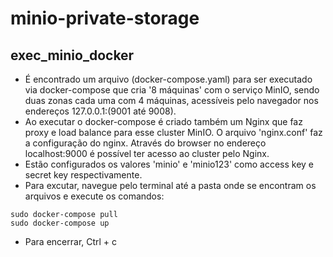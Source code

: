 # minio-private-storage

## exec_minio_docker
- É encontrado um arquivo (docker-compose.yaml) para ser executado via docker-compose que cria '8 máquinas' com o serviço MinIO, sendo duas zonas cada uma com 4 máquinas, acessíveis pelo navegador nos endereços 127.0.0.1:(9001 até 9008).
- Ao executar o docker-compose é criado também um Nginx que faz proxy e load balance para esse cluster MinIO. O arquivo 'nginx.conf' faz a configuração do nginx. Através do browser no endereço localhost:9000 é possível ter acesso ao cluster pelo Nginx.
- Estão configurados os valores 'minio' e 'minio123' como access key e secret key respectivamente.
- Para excutar, navegue pelo terminal até a pasta onde se encontram os arquivos e execute os comandos:
 ```
 sudo docker-compose pull
 sudo docker-compose up
 ```
 - Para encerrar, Ctrl + c
